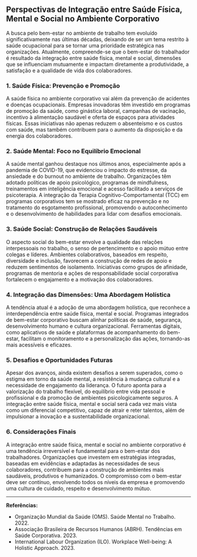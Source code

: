 
## Perspectivas de Integração entre Saúde Física, Mental e Social no Ambiente Corporativo

A busca pelo bem-estar no ambiente de trabalho tem evoluído significativamente nas últimas décadas, deixando de ser um tema restrito à saúde ocupacional para se tornar uma prioridade estratégica nas organizações. Atualmente, compreende-se que o bem-estar do trabalhador é resultado da integração entre saúde física, mental e social, dimensões que se influenciam mutuamente e impactam diretamente a produtividade, a satisfação e a qualidade de vida dos colaboradores.

### 1. Saúde Física: Prevenção e Promoção

A saúde física no ambiente corporativo vai além da prevenção de acidentes e doenças ocupacionais. Empresas inovadoras têm investido em programas de promoção da saúde, como ginástica laboral, campanhas de vacinação, incentivo à alimentação saudável e oferta de espaços para atividades físicas. Essas iniciativas não apenas reduzem o absenteísmo e os custos com saúde, mas também contribuem para o aumento da disposição e da energia dos colaboradores.

### 2. Saúde Mental: Foco no Equilíbrio Emocional

A saúde mental ganhou destaque nos últimos anos, especialmente após a pandemia de COVID-19, que evidenciou o impacto do estresse, da ansiedade e do burnout no ambiente de trabalho. Organizações têm adotado políticas de apoio psicológico, programas de mindfulness, treinamentos em inteligência emocional e acesso facilitado a serviços de psicoterapia. A integração da Terapia Cognitivo-Comportamental (TCC) em programas corporativos tem se mostrado eficaz na prevenção e no tratamento do esgotamento profissional, promovendo o autoconhecimento e o desenvolvimento de habilidades para lidar com desafios emocionais.

### 3. Saúde Social: Construção de Relações Saudáveis

O aspecto social do bem-estar envolve a qualidade das relações interpessoais no trabalho, o senso de pertencimento e o apoio mútuo entre colegas e líderes. Ambientes colaborativos, baseados em respeito, diversidade e inclusão, favorecem a construção de redes de apoio e reduzem sentimentos de isolamento. Iniciativas como grupos de afinidade, programas de mentoria e ações de responsabilidade social corporativa fortalecem o engajamento e a motivação dos colaboradores.

### 4. Integração das Dimensões: Uma Abordagem Holística

A tendência atual é a adoção de uma abordagem holística, que reconhece a interdependência entre saúde física, mental e social. Programas integrados de bem-estar corporativo buscam alinhar políticas de saúde, segurança, desenvolvimento humano e cultura organizacional. Ferramentas digitais, como aplicativos de saúde e plataformas de acompanhamento do bem-estar, facilitam o monitoramento e a personalização das ações, tornando-as mais acessíveis e eficazes.

### 5. Desafios e Oportunidades Futuras

Apesar dos avanços, ainda existem desafios a serem superados, como o estigma em torno da saúde mental, a resistência à mudança cultural e a necessidade de engajamento da liderança. O futuro aponta para a valorização do trabalho flexível, do equilíbrio entre vida pessoal e profissional e da promoção de ambientes psicologicamente seguros. A integração entre saúde física, mental e social será cada vez mais vista como um diferencial competitivo, capaz de atrair e reter talentos, além de impulsionar a inovação e a sustentabilidade organizacional.

### 6. Considerações Finais

A integração entre saúde física, mental e social no ambiente corporativo é uma tendência irreversível e fundamental para o bem-estar dos trabalhadores. Organizações que investem em estratégias integradas, baseadas em evidências e adaptadas às necessidades de seus colaboradores, contribuem para a construção de ambientes mais saudáveis, produtivos e humanizados. O compromisso com o bem-estar deve ser contínuo, envolvendo todos os níveis da empresa e promovendo uma cultura de cuidado, respeito e desenvolvimento mútuo.

---
**Referências:**
- Organização Mundial da Saúde (OMS). Saúde Mental no Trabalho. 2022.
- Associação Brasileira de Recursos Humanos (ABRH). Tendências em Saúde Corporativa. 2023.
- International Labour Organization (ILO). Workplace Well-being: A Holistic Approach. 2023.
```
